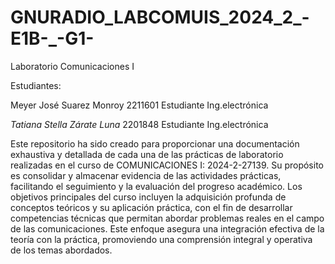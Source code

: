 # GNURADIO_LABCOMUIS_2024_2_-E1B-_-G1-
Laboratorio Comunicaciones I

Estudiantes:

Meyer José Suarez Monroy
2211601
Estudiante Ing.electrónica

*Tatiana Stella Zárate Luna*
2201848
Estudiante Ing.electrónica


Este repositorio ha sido creado para proporcionar una documentación exhaustiva y detallada de cada una de las prácticas de laboratorio realizadas en el curso de COMUNICACIONES I: 2024-2-27139. Su propósito es consolidar y almacenar evidencia de las actividades prácticas, facilitando el seguimiento y la evaluación del progreso académico. Los objetivos principales del curso incluyen la adquisición profunda de conceptos teóricos y su aplicación práctica, con el fin de desarrollar competencias técnicas que permitan abordar problemas reales en el campo de las comunicaciones. Este enfoque asegura una integración efectiva de la teoría con la práctica, promoviendo una comprensión integral y operativa de los temas abordados.
